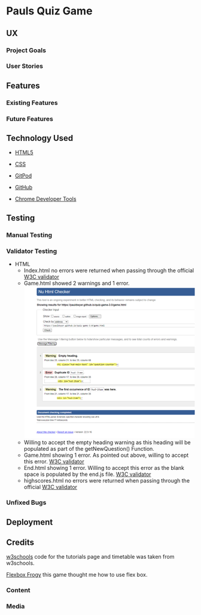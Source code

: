 # Pauls Quiz Game



## UX 

### Project Goals


### User Stories

## Features 

### Existing Features



### Future Features




## Technology Used

  - [HTML5](https://www.w3schools.com/html/)


  - [CSS](https://www.w3schools.com/css/css_intro.asp)


  - [GitPod](https://gitpod.io/)


  - [GitHub](https://github.com/)


  - [Chrome Developer Tools](https://developer.chrome.com/docs/devtools/)


## Testing 


### Manual Testing




### Validator Testing 
- HTML
  - Index.html no errors were returned when passing through the official [W3C validator](https://validator.w3.org/nu/?doc=https%3A%2F%2Fpauldwyer.github.io%2Fquiz-game-3.0%2Findex.html)
  - Game.html showed 2 warnings and 1 error.
  ![w3c-validator warning/errors](assets/images/w3-validator-errors-game.html.png)
  - Willing to accept the empty heading warning as this heading will be populated as part of the getNewQuestion() Function.
  - Game.html showing 1 error. As pointed out above, willing to accept this error. [W3C validator](https://validator.w3.org/nu/?doc=https%3A%2F%2Fpauldwyer.github.io%2Fquiz-game-3.0%2Fgame.html)
  - End.html showing 1 error. Willing to accept this error as the blank space is populated by the end.js file. [W3C validator](https://validator.w3.org/nu/?doc=https%3A%2F%2Fpauldwyer.github.io%2Fquiz-game-3.0%2Fend.html)
  - highscores.html no errors were returned when passing through the official [W3C validator](https://validator.w3.org/nu/?doc=https%3A%2F%2Fpauldwyer.github.io%2Fquiz-game-3.0%2Fhighscores.html)



### Unfixed Bugs

## Deployment


## Credits 

[w3schools](https://www.w3schools.com/html/default.asp) code for the tutorials page and timetable was taken from w3schools.

[Flexbox Frogy](https://flexboxfroggy.com/) this game thought me how to use flex box.

### Content 


### Media

